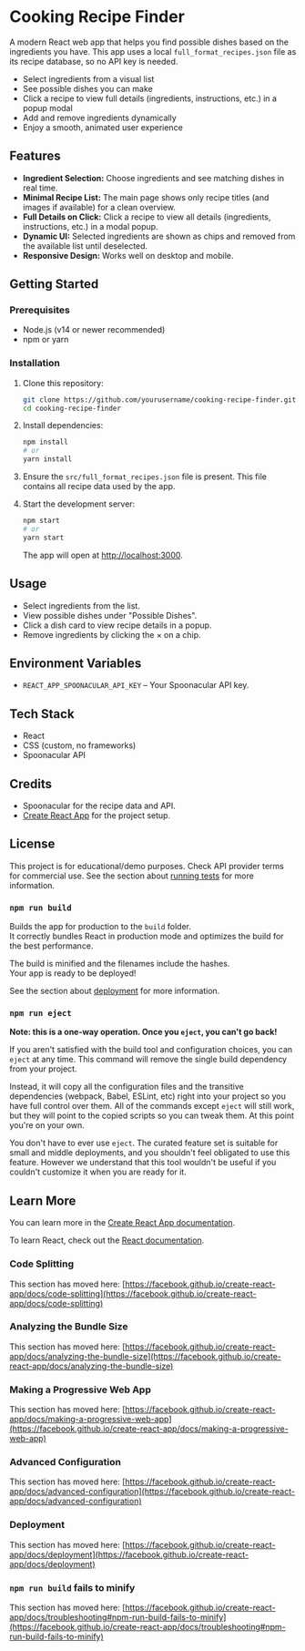 # Cooking Recipe Finder

A modern React web app that helps you find possible dishes based on the ingredients you have. This app uses a local `full_format_recipes.json` file as its recipe database, so no API key is needed.

- Select ingredients from a visual list
- See possible dishes you can make
- Click a recipe to view full details (ingredients, instructions, etc.) in a popup modal
- Add and remove ingredients dynamically
- Enjoy a smooth, animated user experience

## Features
- **Ingredient Selection:** Choose ingredients and see matching dishes in real time.
- **Minimal Recipe List:** The main page shows only recipe titles (and images if available) for a clean overview.
- **Full Details on Click:** Click a recipe to view all details (ingredients, instructions, etc.) in a modal popup.
- **Dynamic UI:** Selected ingredients are shown as chips and removed from the available list until deselected.
- **Responsive Design:** Works well on desktop and mobile.

## Getting Started

### Prerequisites
- Node.js (v14 or newer recommended)
- npm or yarn

### Installation
1. Clone this repository:
   ```bash
   git clone https://github.com/yourusername/cooking-recipe-finder.git
   cd cooking-recipe-finder
   ```
2. Install dependencies:
   ```bash
   npm install
   # or
   yarn install
   ```
3. Ensure the `src/full_format_recipes.json` file is present. This file contains all recipe data used by the app.

4. Start the development server:
   ```bash
   npm start
   # or
   yarn start
   ```
   The app will open at [http://localhost:3000](http://localhost:3000).

## Usage
- Select ingredients from the list.
- View possible dishes under "Possible Dishes".
- Click a dish card to view recipe details in a popup.
- Remove ingredients by clicking the × on a chip.

## Environment Variables
- `REACT_APP_SPOONACULAR_API_KEY` – Your Spoonacular API key.

## Tech Stack
- React
- CSS (custom, no frameworks)
- Spoonacular API

## Credits
- Spoonacular for the recipe data and API.
- [Create React App](https://github.com/facebook/create-react-app) for the project setup.

## License
This project is for educational/demo purposes. Check API provider terms for commercial use.
See the section about [running tests](https://facebook.github.io/create-react-app/docs/running-tests) for more information.

### `npm run build`

Builds the app for production to the `build` folder.\
It correctly bundles React in production mode and optimizes the build for the best performance.

The build is minified and the filenames include the hashes.\
Your app is ready to be deployed!

See the section about [deployment](https://facebook.github.io/create-react-app/docs/deployment) for more information.

### `npm run eject`

**Note: this is a one-way operation. Once you `eject`, you can't go back!**

If you aren't satisfied with the build tool and configuration choices, you can `eject` at any time. This command will remove the single build dependency from your project.

Instead, it will copy all the configuration files and the transitive dependencies (webpack, Babel, ESLint, etc) right into your project so you have full control over them. All of the commands except `eject` will still work, but they will point to the copied scripts so you can tweak them. At this point you're on your own.

You don't have to ever use `eject`. The curated feature set is suitable for small and middle deployments, and you shouldn't feel obligated to use this feature. However we understand that this tool wouldn't be useful if you couldn't customize it when you are ready for it.

## Learn More

You can learn more in the [Create React App documentation](https://facebook.github.io/create-react-app/docs/getting-started).

To learn React, check out the [React documentation](https://reactjs.org/).

### Code Splitting

This section has moved here: [https://facebook.github.io/create-react-app/docs/code-splitting](https://facebook.github.io/create-react-app/docs/code-splitting)

### Analyzing the Bundle Size

This section has moved here: [https://facebook.github.io/create-react-app/docs/analyzing-the-bundle-size](https://facebook.github.io/create-react-app/docs/analyzing-the-bundle-size)

### Making a Progressive Web App

This section has moved here: [https://facebook.github.io/create-react-app/docs/making-a-progressive-web-app](https://facebook.github.io/create-react-app/docs/making-a-progressive-web-app)

### Advanced Configuration

This section has moved here: [https://facebook.github.io/create-react-app/docs/advanced-configuration](https://facebook.github.io/create-react-app/docs/advanced-configuration)

### Deployment

This section has moved here: [https://facebook.github.io/create-react-app/docs/deployment](https://facebook.github.io/create-react-app/docs/deployment)

### `npm run build` fails to minify

This section has moved here: [https://facebook.github.io/create-react-app/docs/troubleshooting#npm-run-build-fails-to-minify](https://facebook.github.io/create-react-app/docs/troubleshooting#npm-run-build-fails-to-minify)
